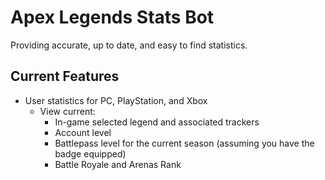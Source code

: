 # Apex Legends Stats Bot

Providing accurate, up to date, and easy to find statistics.

## Current Features

-   User statistics for PC, PlayStation, and Xbox
    -   View current:
        -   In-game selected legend and associated trackers
        -   Account level
        -   Battlepass level for the current season (assuming you have the badge equipped)
        -   Battle Royale and Arenas Rank
